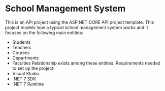 # School Management System
This is an API project using the ASP.NET CORE API project template.
This project models how a typical school management system works and it focuses on the following main entities:
 - Students
 - Teachers
 - Courses
 - Departments
 - Faculties
Relationship exists among these entities.
Requirements needed to set up the project:
- Visual Studio
- .NET 7 SDK
- .NET 7 Runtime
  
